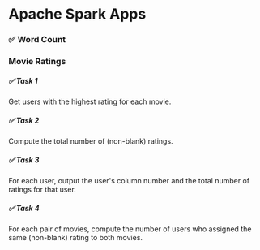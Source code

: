 # Apache Spark Apps

### ✅ Word Count

### Movie Ratings
##### ✅ Task 1
Get users with the highest rating for each movie.

##### ✅ Task 2
Compute the total number of (non-blank) ratings.

##### ✅ Task 3
For each user, output the user's column number and the total number of ratings for that user.

##### ✅ Task 4
For each pair of movies, compute the number of users who assigned the same (non-blank) rating to both movies.
